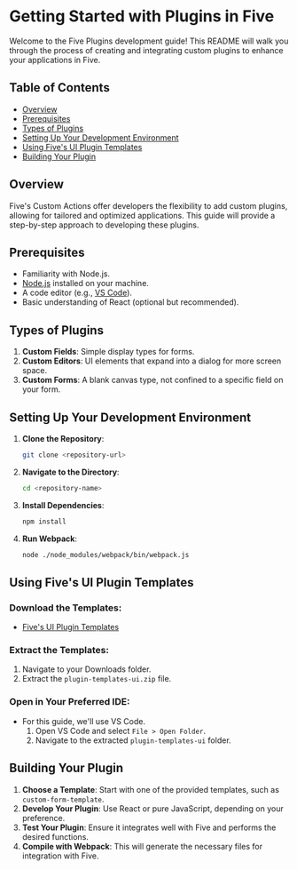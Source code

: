 
# Getting Started with Plugins in Five

Welcome to the Five Plugins development guide! This README will walk you through the process of creating and integrating custom plugins to enhance your applications in Five.

## Table of Contents

- [Overview](#overview)
- [Prerequisites](#prerequisites)
- [Types of Plugins](#types-of-plugins)
- [Setting Up Your Development Environment](#setting-up-your-development-environment)
- [Using Five's UI Plugin Templates](#using-fives-ui-plugin-templates)
- [Building Your Plugin](#building-your-plugin)

## Overview

Five's Custom Actions offer developers the flexibility to add custom plugins, allowing for tailored and optimized applications. This guide will provide a step-by-step approach to developing these plugins.

## Prerequisites

- Familiarity with Node.js.
- [Node.js](https://nodejs.org/) installed on your machine.
- A code editor (e.g., [VS Code](https://code.visualstudio.com/)).
- Basic understanding of React (optional but recommended).

## Types of Plugins

1. **Custom Fields**: Simple display types for forms.
2. **Custom Editors**: UI elements that expand into a dialog for more screen space.
3. **Custom Forms**: A blank canvas type, not confined to a specific field on your form.

## Setting Up Your Development Environment

1. **Clone the Repository**:
   ```bash
   git clone <repository-url>
2. **Navigate to the Directory**:
   ```bash
   cd <repository-name>
3. **Install Dependencies**:
   ```bash
   npm install
4. **Run Webpack**:
   ```bash
   node ./node_modules/webpack/bin/webpack.js


## Using Five's UI Plugin Templates

### Download the Templates:
- [Five's UI Plugin Templates](#) 

### Extract the Templates:
1. Navigate to your Downloads folder.
2. Extract the `plugin-templates-ui.zip` file.

### Open in Your Preferred IDE:
- For this guide, we'll use VS Code.
  1. Open VS Code and select `File > Open Folder`.
  2. Navigate to the extracted `plugin-templates-ui` folder.

## Building Your Plugin

1. **Choose a Template**: Start with one of the provided templates, such as `custom-form-template`.
2. **Develop Your Plugin**: Use React or pure JavaScript, depending on your preference.
3. **Test Your Plugin**: Ensure it integrates well with Five and performs the desired functions.
4. **Compile with Webpack**: This will generate the necessary files for integration with Five.





